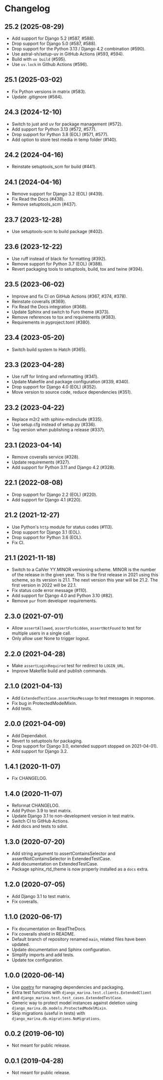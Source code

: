 # Changelog

## 25.2 (2025-08-29)

- Add support for Django 5.2 (#587, #588).
- Drop support for Django 5.0 (#587, #588).
- Drop support for the Python 3.13 / Django 4.2 combination (#590).
- Use astral-sh/setup-uv in GitHub Actions (#593, #594).
- Build with `uv build` (#595).
- Use `uv.lock` in Github Actions (#596).

## 25.1 (2025-03-02)

- Fix Python versions in matrix (#583).
- Update .gitignore (#584).

## 24.3 (2024-12-10)

- Switch to just and uv for package management (#572).
- Add support for Python 3.13 (#572, #577).
- Drop support for Python 3.8 (EOL) (#571, #577).
- Add option to store test media in temp folder (#140).

## 24.2 (2024-04-16)

- Reinstate setuptools_scm for build (#441).

## 24.1 (2024-04-16)

- Remove support for Django 3.2 (EOL) (#439).
- Fix Read the Docs (#438).
- Remove setuptools_scm (#437).

## 23.7 (2023-12-28)

- Use setuptools-scm to build package (#402).

## 23.6 (2023-12-22)

- Use ruff instead of black for formatting (#392).
- Remove support for Python 3.7 (EOL) (#388).
- Revert packaging tools to setuptools, build, tox and twine (#394).

## 23.5 (2023-06-02)

- Improve and fix CI on GitHub Actions (#367, #374, #378).
- Reinstate coveralls (#369).
- Fix Read the Docs integration (#368).
- Update Sphinx and switch to Furo theme (#373).
- Remove references to tox and requirements (#383).
- Requirements in pyproject.toml (#380).

## 23.4 (2023-05-20)

- Switch build system to Hatch (#365).

## 23.3 (2023-04-28)

- Use ruff for linting and reformatting (#341).
- Update Makefile and package configuration (#339, #340).
- Drop support for Django 4.0 (EOL) (#352).
- Move version to source code, reduce dependencies (#351).

## 23.2 (2023-04-22)

- Replace m2r2 with sphinx-mdinclude (#335).
- Use setup.cfg instead of setup.py (#336).
- Tag version when publishing a release (#337).

## 23.1 (2023-04-14)

- Remove coveralls service (#328).
- Update requirements (#327).
- Add support for Python 3.11 and Django 4.2 (#328).

## 22.1 (2022-08-08)

- Drop support for Django 2.2 (EOL) (#220).
- Add support for Django 4.1 (#220).

## 21.2 (2021-12-27)

- Use Python's `http` module for status codes (#113).
- Drop support for Django 3.1 (EOL).
- Drop support for Python 3.6 (EOL).
- Fix CI.

## 21.1 (2021-11-18)

- Switch to a CalVer YY.MINOR versioning scheme. MINOR is the number of the release in the given year. This is the first release in 2021 using this scheme, so its version is 21.1. The next version this year will be 21.2. The first version in 2022 will be 22.1.
- Fix status code error message (#110).
- Add support for Django 4.0 and Python 3.10 (#82).
- Remove `pur` from developer requirements.

## 2.3.0 (2021-07-01)

- Allow `assertAllowed`, `assertForbidden`, `assertNotFound` to test for multiple users in a single call.
- Only allow user None to trigger logout.

## 2.2.0 (2021-04-28)

- Make `assertLoginRequired` test for redirect to `LOGIN_URL`.
- Improve Makefile build and publish commands.

## 2.1.0 (2021-04-13)

- Add `ExtendedTestCase.assertHasMessage` to test messages in response.
- Fix bug in ProtectedModelMixin.
- Add tests.

## 2.0.0 (2021-04-09)

- Add Dependabot.
- Revert to setuptools for packaging.
- Drop support for Django 3.0, extended support stopped on 2021-04-01).
- Add support for Django 3.2.

## 1.4.1 (2020-11-07)

- Fix CHANGELOG.

## 1.4.0 (2020-11-07)

- Reformat CHANGELOG.
- Add Python 3.9 to test matrix.
- Update Django 3.1 to non-development version in test matrix.
- Switch CI to GitHub Actions.
- Add docs and tests to sdist.

## 1.3.0 (2020-07-20)

- Add string argument to assertContainsSelector and assertNotContainsSelector in ExtendedTestCase.
- Add documentation on ExtendedTestCase.
- Package sphinx_rtd_theme is now properly installed as a `docs` extra.

## 1.2.0 (2020-07-05)

- Add Django 3.1 to test matrix.
- Fix coveralls.

## 1.1.0 (2020-06-17)

- Fix documentation on ReadTheDocs.
- Fix coveralls shield in README.
- Default branch of repository renamed `main`, related files have been updated.
- Update documentation and Sphinx configuration.
- Simplify imports and add tests.
- Update tox configuration.

## 1.0.0 (2020-06-14)

- Use [poetry](https://python-poetry.org) for managing dependencies and packaging.
- Extra test functions with `django_marina.test.clients.ExtendedClient` and `django_marina.test.test_cases.ExtendedTestCase`.
- Generic way to protect model instances against deletion using `django_marina.db.models.ProtectedModelMixin`.
- Skip migrations (useful in tests) with `django_marina.db.migrations.NoMigrations`.

## 0.0.2 (2019-06-10)

- Not meant for public release.

## 0.0.1 (2019-04-28)

- Not meant for public release.

